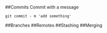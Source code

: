 ##Commits
Commit with a message
```
git commit - m 'add something'
```
##Branches
##Remotes
##Stashing
##Merging